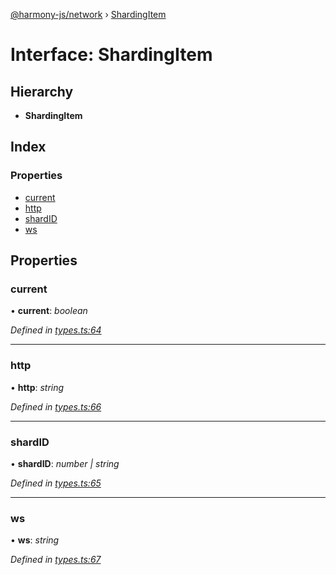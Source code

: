[@harmony-js/network](../globals.md) › [ShardingItem](shardingitem.md)

# Interface: ShardingItem

## Hierarchy

* **ShardingItem**

## Index

### Properties

* [current](shardingitem.md#current)
* [http](shardingitem.md#http)
* [shardID](shardingitem.md#shardid)
* [ws](shardingitem.md#ws)

## Properties

###  current

• **current**: *boolean*

*Defined in [types.ts:64](https://github.com/FireStack-Lab/Harmony-sdk-core/blob/1e63f5a/packages/harmony-network/src/types.ts#L64)*

___

###  http

• **http**: *string*

*Defined in [types.ts:66](https://github.com/FireStack-Lab/Harmony-sdk-core/blob/1e63f5a/packages/harmony-network/src/types.ts#L66)*

___

###  shardID

• **shardID**: *number | string*

*Defined in [types.ts:65](https://github.com/FireStack-Lab/Harmony-sdk-core/blob/1e63f5a/packages/harmony-network/src/types.ts#L65)*

___

###  ws

• **ws**: *string*

*Defined in [types.ts:67](https://github.com/FireStack-Lab/Harmony-sdk-core/blob/1e63f5a/packages/harmony-network/src/types.ts#L67)*
